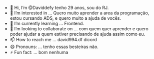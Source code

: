 - 👋 Hi, I’m @Daviddefy tenho 29 anos, sou do RJ.
- 👀 I’m interested in ... Quero muito aprender a area da programação, estou cursando ADS, e quero muito a ajuda de vocês.
- 🌱 I’m currently learning ... Frontend.
- 💞️ I’m looking to collaborate on ... com quem quer aprender e quero poder ajudar a quem estiver precisando de ajuda assim como eu.
- 📫 How to reach me ... david994.df dicord
- 😄 Pronouns: ... tenho essas besteiras não.
- ⚡ Fun fact: ... bom nenhuma 

<!---
Daviddefy/Daviddefy is a ✨ special ✨ repository because its `README.md` (this file) appears on your GitHub profile.
You can click the Preview link to take a look at your changes.
--->
